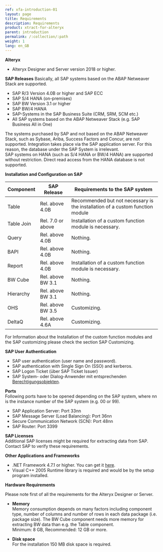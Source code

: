 ```yaml
---
ref: xfa-introduction-01
layout: page
title: Requirements
description: Requirements
product: xtract-for-alteryx
parent: introduction
permalink: /:collection/:path
weight: 1
lang: en_GB
---
```


**Alteryx**
 	
- Alteryx Designer and Server version 2018 or higher. 

**SAP Releases**
Basically, all SAP systems based on the ABAP Netweaver Stack are supported. 

- SAP R/3 Version 4.0B or higher and SAP ECC
- SAP S/4 HANA (on-premises)
- SAP BW Version 3.1 or higher
- SAP BW/4 HANA
- SAP-Systems in the SAP Business Suite (CRM, SRM, SCM etc.) 
- All SAP systems based on the ABAP Netweaver Stack (e.g. SAP Business All in One)

The systems purchased by SAP and not based on the ABAP Netweaver Stack, such as Sybase, Ariba, Success Factors and Concur, are not supported.
Integration takes place via the SAP application server. For this reason, the database under the SAP System is irrelevant. <br>
SAP systems on HANA (such as S/4 HANA or BW/4 HANA) are supported without restriction.
Direct read access from the HANA database is not supported. <br>

**Installation and Configuration on SAP**

| Component  | SAP Release       | Requirements to the SAP system                                                |
|------------|-------------------|-------------------------------------------------------------------------------|
| Table      | Rel. above 4.0B   | Recommended but not necessary is the installation of a custom function module |
| Table Join | Rel. 7.0 or above | Installation of a custom function module is necessary.                        |
| Query      | Rel. above 4.0B   | Nothing.                                                                      |
| BAPI       | Rel. above 4.0B   | Nothing.                                                                      |
| Report     | Rel. above 4.0B   | Installation of a custom function module is necessary.                        |
| BW Cube    | Rel. above BW 3.1 | Nothing.                                                                      |
| Hierarchy  | Rel. above BW 3.1 | Nothing.                                                                      |
| OHS        | Rel. above BW 3.5 | Customizing.                                                                  |
| DeltaQ     | Rel. above 4.6A   | Customizing.                                                                  |


For Information about the Installation of the custom function modules and the SAP customizing please check the section SAP Customizing.

**SAP User Authentication**

- SAP user authentication (user name and password).
- SAP authentication with Single Sign On (SSO) and kerberos. 
- SAP Logon Ticket (über SAP Ticket Issuer)
- SAP System- oder Dialog-Anwender mit entsprechenden [Berechtigungsobjekten](https://kb.theobald-software.com/sap/authority-objects---sap-user-rights).


**Ports**<br>
Following ports have to be opened depending on the SAP system, 
where nn is the instance number of the SAP system (e.g. 00 or 99).

- SAP Application Server: Port 33nn
- SAP Message Server (Load Balancing): Port 36nn
- Secure Communication Network (SCN): Port 48nn
- SAP Router: Port 3399



**SAP Licenses**<br>
Additional SAP licenses might be required for extracting data from SAP. Contact SAP to verify these requirements.



**Other Applications and Frameworks**
 	
- .NET Framework 4.7.1 or higher. You can get it [here](https://www.microsoft.com/en-US/download/details.aspx?id=56116).
- Visual C++ 2005 Runtime library is required and would be by the setup program installed. 


**Hardware Requirements**

Please note first of all the requirements for the Alteryx Designer or Server. 
 	
- **Memory**<br>
Memory consumption depends on many factors including component type, number of columns and number of rows in each data package (i.e. package size). The BW Cube component needs more memory for extracting BW data than e.g. the Table component. <br>
Minimum: 8 GB, Recommended: 12 GB or more.

- **Disk space**<br>
For the installation 150 MB disk space is required.
